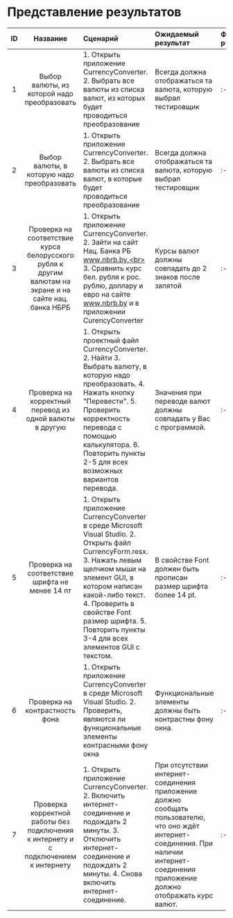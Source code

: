 # Представление результатов

| ID | Название | Сценарий | Ожидаемый результат | Фактический результат | Оценка |
|:---:|:---:|:---|:---|:---|:---|
|1|Выбор валюты, из которой надо преобразовать|1. Открыть приложение СurrencyConverter. <br> 2. Выбрать все валюты из списка валют, из которых будет проводиться преобразование|Всегда должна отображаться та валюта, которую выбрал тестировщик|:---|:---|
|2|Выбор валюты, в которую надо преобразовать|1. Открыть приложение СurrencyConverter.<br> 2. Выбрать все валюты из списка валют, в которые будет проводиться преобразование|Всегда должна отображаться та валюта, которую выбрал тестировщик|:---|:---|
|3|Проверка на соответствие курса белорусского рубля к другим валютам на экране и на сайте нац. банка НБРБ|1. Открыть приложение СurrencyConverter.<br> 2. Зайти на сайт Нац. Банка РБ  www.nbrb.by.<br> 3. Сравнить курс бел. рубля к рос. рублю, доллару и евро на сайте www.nbrb.by и в приложении CurencyConverter|Курсы валют должны совпадать до 2 знаков после запятой|:---|:---|
|4|Проверка на корректный перевод из одной валюты в другую|1. Открыть проектный файл СurrencyConverter. 2. Найти 3. Выбрать валюту, в которую надо преобразовать. 4. Нажать кнопку "Перевести". 5. Проверить корректность перевода с помощью калькулятора. 6. Повторить пункты 2-5 для всех возможных вариантов перевода.|Значения при переводе валют должны совпадать у Вас с программой.|:---|:---|
|5|Проверка на соответствие шрифта не менее 14 пт|1. Открыть приложение СurrencyConverter в среде Microsoft Visual Studio. 2. Открыть файл CurrencyForm.resx.  3. Нажать левым щелчком мыши на элемент GUI, в котором написан какой-либо текст. 4. Проверить в свойстве Font размер шрифта. 5. Повторить пункты 3-4 для всех элементов GUI с текстом. |В свойстве Font должен быть прописан размер шрифта более 14 pt.|:---|:---|
|6|Проверка на контрастность фона|1. Открыть приложение СurrencyConverter в среде Microsoft Visual Studio. 2. Проверить, являются ли функциональные элементы контрасными фону окна |Функциональные элементы должны быть контрастны фону окна.|:---|:---|
|7|Проверка корректной работы без подключения к интернету и с подключением к интернету|1. Открыть приложение СurrencyConverter. 2. Включить интернет-соединение и подождать 2 минуты. 3. Отключить интернет-соединение и подождать 2 минуты. 4. Снова включить интернет-соединение. |При отсутствии интернет-соединения приложение должно сообщать пользователю, что оно ждёт интернет-соединения. При наличии интернет-соединения приложение должно отображать курс валют.|:---|:---|
